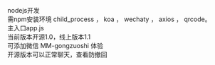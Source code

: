 nodejs开发    
需npm安装环境 child_process ， koa ， wechaty ， axios ， qrcode。   
主入口app.js    
当前版本开源1.0，线上版本1.1    
可添加微信 MM-gongzuoshi 体验    
开源版本可以正常聊天，查看防撤回
